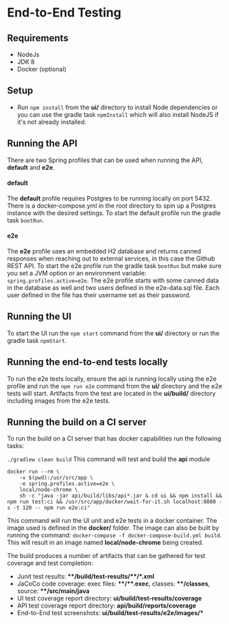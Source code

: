 # End-to-End Testing

## Requirements
- NodeJs
- JDK 8
- Docker (optional)

## Setup
- Run `npm install` from the **ui/** directory to install Node dependencies 
or you can use the gradle task `npmInstall` which will also install NodeJS if it's not already installed.

## Running the API
There are two Spring profiles that can be used when running the API, **default** and **e2e**.

#### default
The **default** profile requires Postgres to be running locally on port 5432. There is a docker-compose.yml
in the root directory to spin up a Postgres instance with the desired settings. To start the default
profile run the gradle task `bootRun`.

#### e2e
The **e2e** profile uses an embedded H2 database and returns canned responses when reaching out to external
services, in this case the Github REST API. To start the e2e profile run the gradle task `bootRun` but make
sure you set a JVM option or an environment variable: `spring.profiles.active=e2e`. The e2e profile starts
with some canned data in the database as well and two users defined in the e2e-data.sql file. Each user defined
in the file has their username set as their password.

## Running the UI
To start the UI run the `npm start` command from the **ui/** directory or run the gradle task `npmStart`.

## Running the end-to-end tests locally
To run the e2e tests locally, ensure the api is running locally using the e2e profile and run the `npm run e2e`
command from the **ui/** directory and the e2e tests will start. Artifacts from the test are located in the
**ui/build/** directory including images from the e2e tests.

## Running the build on a CI server
To run the build on a CI server that has docker capabilities run the following tasks:

`./gradlew clean build` This command will test and build the **api** module

```
docker run --rm \
	-v $(pwd):/usr/src/app \
    -e spring.profiles.active=e2e \
    local/node-chrome \
    sh -c "java -jar api/build/libs/api*.jar & cd ui && npm install && npm run test:ci && /usr/src/app/docker/wait-for-it.sh localhost:8080 -s -t 120 -- npm run e2e:ci"
```
This command will run the UI unit and e2e tests in a docker container. The image used is defined in the **docker/** folder. The image can also be built by running the command: `docker-compose -f docker-compose-build.yml build`. This will result
in an image named **local/node-chrome** being created.

The build produces a number of artifacts that can be gathered for test coverage and test completion:
- Junit test results: **\*\*/build/test-results/\*\*/*.xml**
- JaCoCo code coverage: exec files: **\*\*/\*\*.exec**, classes: **\*\*/classes**, source: **\*\*/src/main/java**
- UI test coverage report directory: **ui/build/test-results/coverage**
- API test coverage report directory: **api/build/reports/coverage**
- End-to-End test screenshots: **ui/build/test-results/e2e/images/\***
